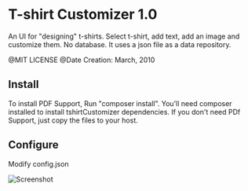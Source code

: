 T-shirt Customizer 1.0
================
An UI for "designing" t-shirts. Select t-shirt, add text, add an image and customize them.
No database. It uses a json file as a data repository.

@MIT LICENSE
@Date Creation: March, 2010


## Install

To install PDF Support, Run "composer install". You'll need composer installed to install tshirtCustomizer dependencies.
If you don't need PDf Support, just copy the files to your host.


## Configure 

Modify config.json




![Screenshot](https://github.com/natzar/tshirtCustomizer/blob/master/screenshot.png "Screenshot")
